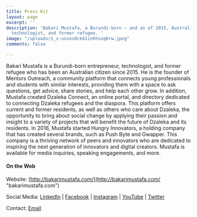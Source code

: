 ```yaml
---
title: Press Kit
layout: page
excerpt: ''
description: 'Bakari Mustafa, a Burundi-born – and as of 2015, Australian – entrepreneur,
  technologist, and former refugee. '
image: "/uploads/1_v-uxvos8ck61inhhsoq6rw.jpeg"
comments: false

---
```

Bakari Mustafa is a Burundi-born entrepreneur, technologist, and former refugee who has been an Australian citizen since 2015. He is the founder of Mentors Outreach, a community platform that connects young professionals and students with similar interests, providing them with a space to ask questions, get advice, share stories, and help each other grow. In addition, Mustafa created Dzaleka Connect, an online portal, and directory dedicated to connecting Dzaleka refugees and the diaspora. This platform offers current and former residents, as well as others who care about Dzaleka, the opportunity to bring about social change by applying their passion and insight to a variety of projects that will benefit the future of Dzaleka and its residents. In 2016, Mustafa started Hungry Innovators, a holding company that has created several brands, such as Push Byte and Gwapper. This company is a thriving network of peers and innovators who are dedicated to inspiring the next generation of innovators and digital creators. Mustafa is available for media inquiries, speaking engagements, and more.

#### On the Web

Website: [http://bakarimustafa.com/](http://bakarimustafa.com/ "bakarimustafa.com")

Social Media: [LinkedIn](https://www.linkedin.com/in/realbakari/) | [Facebook](https://www.facebook.com/therealbakari) | [Instagram](https://www.instagram.com/realbakari/) | [YouTube](https://www.youtube.com/c/realbakari) | [Twitter](https://twitter.com/realbakari)

Contact: [Email](mailto:contact@bakarimustafa.com)
